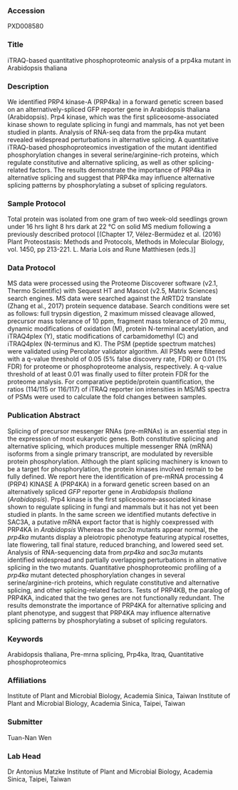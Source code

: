 ### Accession
PXD008580

### Title
iTRAQ-based quantitative phosphoproteomic analysis of a prp4ka mutant in Arabidopsis thaliana

### Description
We identified PRP4 kinase-A (PRP4ka) in a forward genetic screen based on an alternatively-spliced GFP reporter gene in Arabidopsis thaliana (Arabidopsis). Prp4 kinase, which was the first spliceosome-associated kinase shown to regulate splicing in fungi and mammals, has not yet been studied in plants. Analysis of RNA-seq data from the prp4ka mutant revealed widespread perturbations in alternative splicing. A quantitative iTRAQ-based phosphoproteomics investigation of the mutant identified phosphorylation changes in several serine/arginine-rich proteins, which regulate constitutive and alternative splicing, as well as other splicing-related factors. The results demonstrate the importance of PRP4ka in alternative splicing and suggest that PRP4ka may influence alternative splicing patterns by phosphorylating a subset of splicing regulators.

### Sample Protocol
Total protein was isolated from one gram of two week-old seedlings grown under 16 hrs light 8 hrs dark at 22 °C on solid MS medium following a previously described protocol [(Chapter 17, Vélez-Bermúdez et al. (2016) Plant Proteostasis: Methods and Protocols, Methods in Molecular Biology, vol. 1450, pp 213-221. L. Maria Lois and Rune Matthiesen (eds.)]

### Data Protocol
MS data were processed using the Proteome Discoverer software (v2.1, Thermo Scientific) with Sequest HT and Mascot (v2.5, Matrix Sciences) search engines. MS data were searched against the AtRTD2 translate (Zhang et al., 2017) protein sequence database. Search conditions were set as follows: full trypsin digestion, 2 maximum missed cleavage allowed, precursor mass tolerance of 10 ppm, fragment mass tolerance of 20 mmu, dynamic modifications of oxidation (M), protein N-terminal acetylation, and iTRAQ4plex (Y), static modifications of carbamidomethyl (C) and iTRAQ4plex (N-terminus and K). The PSM (peptide spectrum matches) were validated using Percolator validator algorithm. All PSMs were filtered with a q-value threshold of 0.05 (5% false discovery rate, FDR) or 0.01 (1% FDR) for proteome or phosphoproteome analysis, respectively.  A q-value threshold of at least 0.01 was finally used to filter protein FDR for the proteome analysis.  For comparative peptide/protein quantification, the ratios (114/115 or 116/117) of iTRAQ reporter ion intensities in MS/MS spectra of PSMs were used to calculate the fold changes between samples.

### Publication Abstract
Splicing of precursor messenger RNAs (pre-mRNAs) is an essential step in the expression of most eukaryotic genes. Both constitutive splicing and alternative splicing, which produces multiple messenger RNA (mRNA) isoforms from a single primary transcript, are modulated by reversible protein phosphorylation. Although the plant splicing machinery is known to be a target for phosphorylation, the protein kinases involved remain to be fully defined. We report here the identification of pre-mRNA processing 4 (PRP4) KINASE A (PRP4KA) in a forward genetic screen based on an alternatively spliced <i>GFP</i> reporter gene in <i>Arabidopsis thaliana</i> (<i>Arabidopsis</i>). Prp4 kinase is the first spliceosome-associated kinase shown to regulate splicing in fungi and mammals but it has not yet been studied in plants. In the same screen we identified mutants defective in SAC3A, a putative mRNA export factor that is highly coexpressed with PRP4KA in <i>Arabidopsis</i> Whereas the <i>sac3a</i> mutants appear normal, the <i>prp4ka</i> mutants display a pleiotropic phenotype featuring atypical rosettes, late flowering, tall final stature, reduced branching, and lowered seed set. Analysis of RNA-sequencing data from <i>prp4ka</i> and <i>sac3a</i> mutants identified widespread and partially overlapping perturbations in alternative splicing in the two mutants. Quantitative phosphoproteomic profiling of a <i>prp4ka</i> mutant detected phosphorylation changes in several serine/arginine-rich proteins, which regulate constitutive and alternative splicing, and other splicing-related factors. Tests of PRP4KB, the paralog of PRP4KA, indicated that the two genes are not functionally redundant. The results demonstrate the importance of PRP4KA for alternative splicing and plant phenotype, and suggest that PRP4KA may influence alternative splicing patterns by phosphorylating a subset of splicing regulators.

### Keywords
Arabidopsis thaliana, Pre-mrna splicing, Prp4ka, Itraq, Quantitative phosphoproteomics

### Affiliations
Institute of Plant and Microbial Biology, Academia Sinica, Taiwan
Institute of Plant and Microbial Biology, Academia Sinica, Taipei, Taiwan

### Submitter
Tuan-Nan Wen

### Lab Head
Dr Antonius Matzke
Institute of Plant and Microbial Biology, Academia Sinica, Taipei, Taiwan



